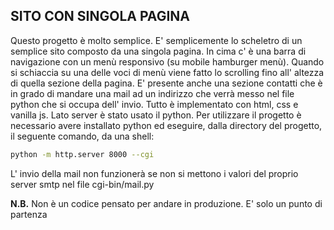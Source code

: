 ## SITO CON SINGOLA PAGINA

Questo progetto è molto semplice. E' semplicemente lo scheletro di un semplice sito composto da una
singola pagina. In cima c' è una barra di navigazione con un menù responsivo (su mobile hamburger menù).
Quando si schiaccia su una delle voci di menù viene fatto lo scrolling fino all' altezza di quella sezione della pagina.
E' presente anche una sezione contatti che è in grado di mandare una mail ad un indirizzo che verrà messo nel file python che si occupa dell' invio.
Tutto è implementato con html, css e vanilla js. Lato server è stato usato il python.
Per utilizzare il progetto è necessario avere installato python ed eseguire, dalla directory del progetto, il seguente comando, da una shell:
```bash
python -m http.server 8000 --cgi
```
L' invio della mail non funzionerà se non si mettono i valori del proprio server smtp nel file cgi-bin/mail.py

**N.B.** Non è un codice pensato per andare in produzione. E' solo un punto di partenza